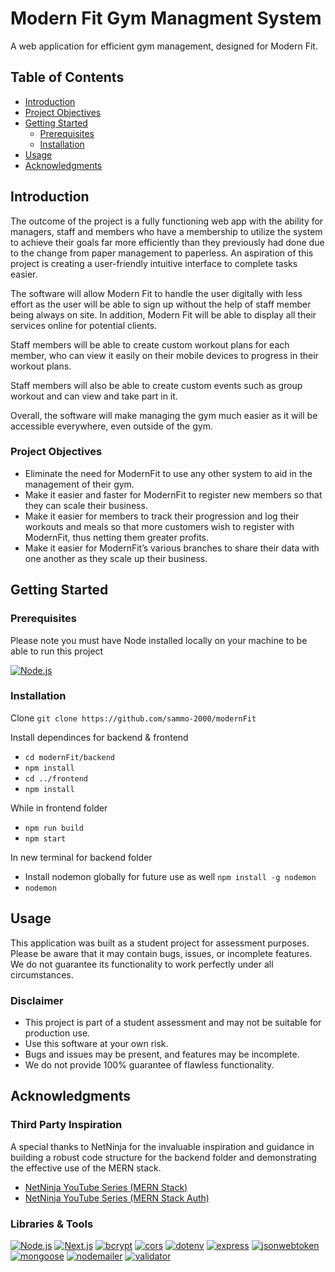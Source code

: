 # Modern Fit Gym Managment System

A web application for efficient gym management, designed for Modern Fit.

## Table of Contents

- [Introduction](#introduction)
- [Project Objectives](#project-objectives)
- [Getting Started](#getting-started)
  - [Prerequisites](#prerequisites)
  - [Installation](#installation)
- [Usage](#usage)
- [Acknowledgments](#acknowledgments)

## Introduction

The outcome of the project is a fully functioning web app with the ability for managers, staff and members who have a membership to utilize the system to achieve their goals far more efficiently than they previously had done due to the change from paper management to paperless. An aspiration of this project is creating a user-friendly intuitive interface to complete tasks easier.

The software will allow Modern Fit to handle the user digitally with less effort as the user will be able to sign up without the help of staff member being always on site. In addition, Modern Fit will be able to display all their services online for potential clients.

Staff members will be able to create custom workout plans for each member, who can view it easily on their mobile devices to progress in their workout plans.

Staff members will also be able to create custom events such as group workout and can view and take part in it.

Overall, the software will make managing the gym much easier as it will be accessible everywhere, even outside of the gym.

### Project Objectives

- Eliminate the need for ModernFit to use any other system to aid in the management of their gym.
- Make it easier and faster for ModernFit to register new members so that they can scale their business.
- Make it easier for members to track their progression and log their workouts and meals so that more customers wish to register with ModernFit, thus netting them greater profits.
- Make it easier for ModernFit’s various branches to share their data with one another as they scale up their business.

## Getting Started

### Prerequisites

Please note you must have Node installed locally on your machine to be able to run this project

[![Node.js](https://img.shields.io/badge/Node.js-6DA753?style=for-the-badge&logo=nodedotjs&logoColor=white)](https://nodejs.org/)

### Installation

Clone `git clone https://github.com/sammo-2000/modernFit`

Install dependinces for backend & frontend

- `cd modernFit/backend`
- `npm install`
- `cd ../frontend`
- `npm install`

While in frontend folder

- `npm run build`
- `npm start`

In new terminal for backend folder

- Install nodemon globally for future use as well `npm install -g nodemon`
- `nodemon`

## Usage

This application was built as a student project for assessment purposes. Please be aware that it may contain bugs, issues, or incomplete features. We do not guarantee its functionality to work perfectly under all circumstances.

### Disclaimer

- This project is part of a student assessment and may not be suitable for production use.
- Use this software at your own risk.
- Bugs and issues may be present, and features may be incomplete.
- We do not provide 100% guarantee of flawless functionality.

## Acknowledgments

### Third Party Inspiration

A special thanks to NetNinja for the invaluable inspiration and guidance in building a robust code structure for the backend folder and demonstrating the effective use of the MERN stack.

- [NetNinja YouTube Series (MERN Stack)](https://www.youtube.com/watch?v=98BzS5Oz5E4&list=PL4cUxeGkcC9iJ_KkrkBZWZRHVwnzLIoUE&ab_channel=NetNinja)
- [NetNinja YouTube Series (MERN Stack Auth)](https://www.youtube.com/watch?v=WsRBmwNkv3Q&list=PL4cUxeGkcC9g8OhpOZxNdhXggFz2lOuCT&ab_channel=NetNinja)

### Libraries & Tools

[![Node.js](https://img.shields.io/badge/Node.js-6DA753?style=for-the-badge&logo=nodedotjs&logoColor=white)](https://nodejs.org/)
[![Next.js](https://img.shields.io/badge/Next.js-000000?style=for-the-badge&logo=nextdotjs&logoColor=white)](https://nextjs.org/)
[![bcrypt](https://img.shields.io/badge/bcrypt-430089?style=for-the-badge&logo=bcrypt&logoColor=white)](https://www.npmjs.com/package/bcrypt)
[![cors](https://img.shields.io/badge/cors-FF6F61?style=for-the-badge&logo=cors&logoColor=white)](https://www.npmjs.com/package/cors)
[![dotenv](https://img.shields.io/badge/dotenv-007272?style=for-the-badge&logo=dotenv&logoColor=white)](https://www.npmjs.com/package/dotenv)
[![express](https://img.shields.io/badge/express-000000?style=for-the-badge&logo=express&logoColor=white)](https://expressjs.com/)
[![jsonwebtoken](https://img.shields.io/badge/jsonwebtoken-000000?style=for-the-badge&logo=jsonwebtoken&logoColor=white)](https://www.npmjs.com/package/jsonwebtoken)
[![mongoose](https://img.shields.io/badge/mongoose-880000?style=for-the-badge&logo=mongoose&logoColor=white)](https://mongoosejs.com/)
[![nodemailer](https://img.shields.io/badge/nodemailer-339933?style=for-the-badge&logo=nodemailer&logoColor=white)](https://www.npmjs.com/package/nodemailer)
[![validator](https://img.shields.io/badge/validator-302C2D?style=for-the-badge&logo=validator&logoColor=E74856)](https://www.npmjs.com/package/validator)
